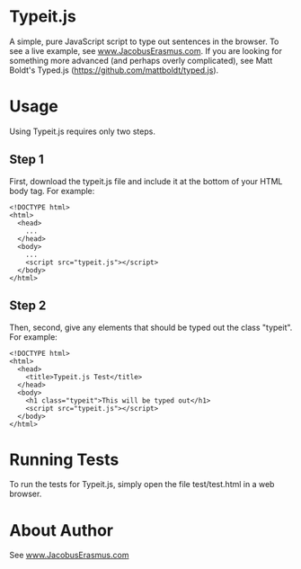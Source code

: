 # Typeit.js
A simple, pure JavaScript script to type out sentences in the browser. To see a
live example, see www.JacobusErasmus.com. If you are looking for something more
advanced (and perhaps overly complicated), see Matt Boldt's Typed.js
(https://github.com/mattboldt/typed.js).

# Usage
Using Typeit.js requires only two steps.

## Step 1
First, download the typeit.js file and include it at the bottom of your HTML
body tag. For example:
```
<!DOCTYPE html>
<html>
  <head>
    ...
  </head>
  <body>
    ...
    <script src="typeit.js"></script>
  </body>
</html>
```

## Step 2
Then, second, give any elements that should be typed out the class "typeit".
For example:
```
<!DOCTYPE html>
<html>
  <head>
    <title>Typeit.js Test</title>
  </head>
  <body>
    <h1 class="typeit">This will be typed out</h1>
    <script src="typeit.js"></script>
  </body>
</html>
```

# Running Tests
To run the tests for Typeit.js, simply open the file test/test.html in a web
browser.

# About Author
See www.JacobusErasmus.com
